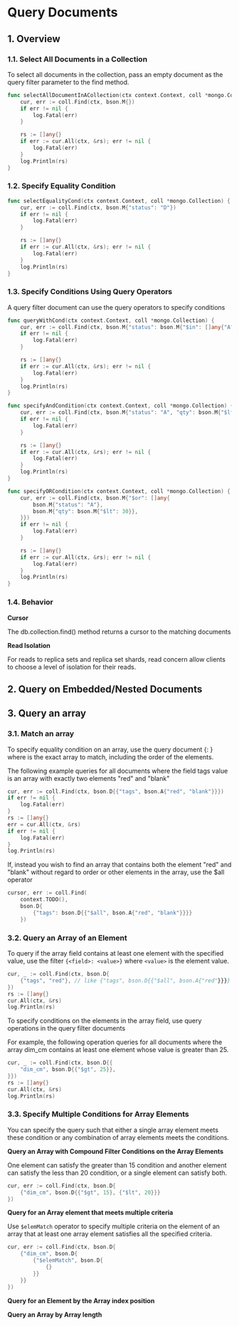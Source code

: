 # Query Documents

## 1. Overview

### 1.1. Select All Documents in a Collection

To select all documents in the collection, pass an empty document as the query filter parameter to the find method.

```go
func selectAllDocumentInACollection(ctx context.Context, coll *mongo.Collection) {
	cur, err := coll.Find(ctx, bson.M{})
	if err != nil {
		log.Fatal(err)
	}

	rs := []any{}
	if err := cur.All(ctx, &rs); err != nil {
		log.Fatal(err)
	}
	log.Println(rs)
}
```

### 1.2. Specify Equality Condition

```go
func selectEqualityCond(ctx context.Context, coll *mongo.Collection) {
	cur, err := coll.Find(ctx, bson.M{"status": "D"})
	if err != nil {
		log.Fatal(err)
	}

	rs := []any{}
	if err := cur.All(ctx, &rs); err != nil {
		log.Fatal(err)
	}
	log.Println(rs)
}
```

### 1.3. Specify Conditions Using Query Operators

A query filter document can use the query operators to specify conditions

```go
func queryWithCond(ctx context.Context, coll *mongo.Collection) {
	cur, err := coll.Find(ctx, bson.M{"status": bson.M{"$in": []any{"A", "D"}}})
	if err != nil {
		log.Fatal(err)
	}

	rs := []any{}
	if err := cur.All(ctx, &rs); err != nil {
		log.Fatal(err)
	}
	log.Println(rs)
}

func specifyAndCondition(ctx context.Context, coll *mongo.Collection) {
	cur, err := coll.Find(ctx, bson.M{"status": "A", "qty": bson.M{"$lt": 30}})
	if err != nil {
		log.Fatal(err)
	}

	rs := []any{}
	if err := cur.All(ctx, &rs); err != nil {
		log.Fatal(err)
	}
	log.Println(rs)
}

func specifyORCondition(ctx context.Context, coll *mongo.Collection) {
	cur, err := coll.Find(ctx, bson.M{"$or": []any{
		bson.M{"status": "A"},
		bson.M{"qty": bson.M{"$lt": 30}},
	}})
	if err != nil {
		log.Fatal(err)
	}

	rs := []any{}
	if err := cur.All(ctx, &rs); err != nil {
		log.Fatal(err)
	}
	log.Println(rs)
}
```

### 1.4. Behavior

**Cursor**

The db.collection.find() method returns a cursor to the matching documents

**Read Isolation**

For reads to replica sets and replica set shards, read concern allow clients to choose a level of isolation for their reads.

## 2. Query on Embedded/Nested Documents

## 3. Query an array

### 3.1. Match an array

To specify equality condition on an array, use the query document {<field>: <value>} where <value> is the exact array to match, including the order of the elements.

The following example queries for all documents where the field tags value is an array with exactly two elements "red" and "blank"

```go
cur, err := coll.Find(ctx, bson.D{{"tags", bson.A{"red", "blank"}}})
if err != nil {
	log.Fatal(err)
}
rs := []any{}
err = cur.All(ctx, &rs)
if err != nil {
	log.Fatal(err)
}
log.Println(rs)
```

If, instead you wish to find an array that contains both the element "red" and "blank" without regard to order or other elements in the array, use the $all operator

```go
cursor, err := coll.Find(
	context.TODO(),
	bson.D{
		{"tags": bson.D{{"$all", bson.A{"red", "blank"}}}}
	})
```
### 3.2. Query an Array of an Element

To query if the array field contains at least one element with the specified value, use the filter `{<field>: <value>}` where `<value>` is the element value.

```go
cur, _ := coll.Find(ctx, bson.D{
	{"tags", "red"}, // like {"tags", bson.D{{"$all", bson.A{"red"}}}}
})
rs := []any{}
cur.All(ctx, &rs)
log.Println(rs)
```

To specify conditions on the elements in the array field, use query operations in the query filter documents

For example, the following operation queries for all documents where the array dim_cm contains at least one element whose value is greater than 25.

```go
cur, _ := coll.Find(ctx, bson.D{{
	"dim_cm", bson.D{{"$gt", 25}},
}})
rs := []any{}
cur.All(ctx, &rs)
log.Println(rs)
```

### 3.3. Specify Multiple Conditions for Array Elements

You can specify the query such that either a single array element meets these condition or any combination of array elements meets the conditions.

**Query an Array with Compound Filter Conditions on the Array Elements**

One element can satisfy the greater than 15 condition and another element can satisfy the less than 20 condition, or a single element can satisfy both.

```go
cur, err := coll.Find(ctx, bson.D{
	{"dim_cm", bson.D{{"$gt", 15}, {"$lt", 20}}}
})
```

**Query for an Array element that meets multiple criteria**

Use `$elemMatch` operator to specify multiple criteria on the element of an array that at least one array element satisfies all the specified criteria.

```go
cur, err := coll.Find(ctx, bson.D{
	{"dim_cm", bson.D{
		{"$elemMatch", bson.D{
			{}
		}}
	}}
})
```

**Query for an Element by the Array index position**

**Query an Array by Array length**